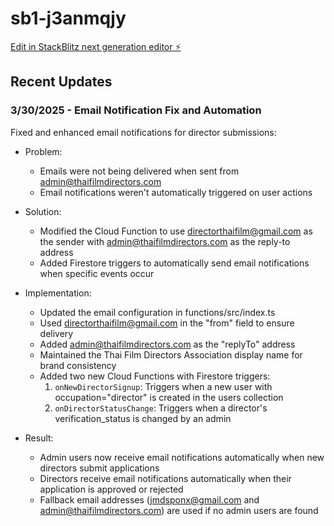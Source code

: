 # sb1-j3anmqjy

[Edit in StackBlitz next generation editor ⚡️](https://stackblitz.com/~/github.com/MdSponx/sb1-j3anmqjy)

## Recent Updates

### 3/30/2025 - Email Notification Fix and Automation

Fixed and enhanced email notifications for director submissions:

- Problem: 
  - Emails were not being delivered when sent from admin@thaifilmdirectors.com
  - Email notifications weren't automatically triggered on user actions

- Solution: 
  - Modified the Cloud Function to use directorthaifilm@gmail.com as the sender with admin@thaifilmdirectors.com as the reply-to address
  - Added Firestore triggers to automatically send email notifications when specific events occur

- Implementation:
  - Updated the email configuration in functions/src/index.ts
  - Used directorthaifilm@gmail.com in the "from" field to ensure delivery
  - Added admin@thaifilmdirectors.com as the "replyTo" address
  - Maintained the Thai Film Directors Association display name for brand consistency
  - Added two new Cloud Functions with Firestore triggers:
    1. `onNewDirectorSignup`: Triggers when a new user with occupation="director" is created in the users collection
    2. `onDirectorStatusChange`: Triggers when a director's verification_status is changed by an admin

- Result: 
  - Admin users now receive email notifications automatically when new directors submit applications
  - Directors receive email notifications automatically when their application is approved or rejected
  - Fallback email addresses (jmdsponx@gmail.com and admin@thaifilmdirectors.com) are used if no admin users are found
